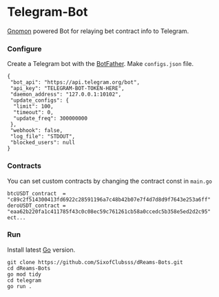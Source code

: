 # Telegram-Bot
[Gnomon](https://github.com/civilware/gnomon) powered Bot for relaying bet contract info to Telegram.

### Configure
Create a Telegram bot with the [BotFather](https://core.telegram.org/bots/tutorial).
Make `configs.json` file.
```
{
 "bot_api": "https://api.telegram.org/bot",
 "api_key": "TELEGRAM-BOT-TOKEN-HERE",
 "daemon_address": "127.0.0.1:10102",
 "update_configs": {
  "limit": 100,
  "timeout": 0,
  "update_freq": 300000000
 },
 "webhook": false,
 "log_file": "STDOUT",
 "blocked_users": null
}
```

### Contracts 
You can set custom contracts by changing the contract const in `main.go`
```
btcUSDT_contract  = "c89c2f514300413fd6922c28591196a7c48b42b07e7f4d7d8d9f7643e253a6ff"
deroUSDT_contract = "eaa62b220fa1c411785f43c0c08ec59c761261cb58a0ccedc5b358e5ed2d2c95"
ect...
```

### Run
Install latest [Go](https://go.dev/doc/install) version.

```
git clone https://github.com/SixofClubsss/dReams-Bots.git
cd dReams-Bots
go mod tidy
cd telegram
go run .
```